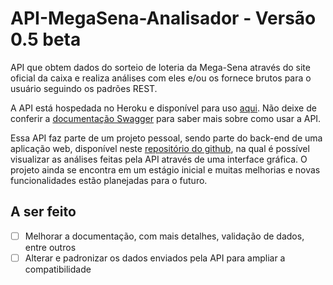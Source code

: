 # API-MegaSena-Analisador - Versão 0.5 beta

API que obtem dados do sorteio de loteria da Mega-Sena através do site oficial da caixa e realiza análises com eles e/ou os fornece brutos para o usuário seguindo os padrões REST.

A API está hospedada no Heroku e disponível para uso [aqui](https://megasena-api.herokuapp.com/). Não deixe de conferir a [documentação Swagger](https://megasena-api.herokuapp.com/docs) para saber mais sobre como usar a API.

Essa API faz parte de um projeto pessoal, sendo parte do back-end de uma aplicação web, disponível neste [repositório do github](https://github.com/igorp-lopes/nextjs-MegaSena-Analisador), na qual é possível visualizar as análises feitas pela API através de uma interface gráfica. O projeto ainda se encontra em um estágio inicial e muitas melhorias e novas funcionalidades estão planejadas para o futuro.

## A ser feito

- [ ] Melhorar a documentação, com mais detalhes, validação de dados, entre outros
- [ ] Alterar e padronizar os dados enviados pela API para ampliar a compatibilidade
